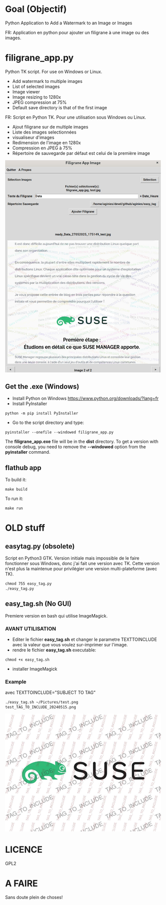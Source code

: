 # Goal (Objectif)

Python Application to Add a Watermark to an Image or Images

FR: Application en python pour ajouter un filigrane à une image ou des images.

# filigrane_app.py

Python TK script. For use on Windows or Linux.
* Add watermark to multiple images
* List of selected images
* Image viewer
* Image resizing to 1280x
* JPEG compression at 75%
* Default save directory is that of the first image


FR:
Script en Python TK. Pour une utilisation sous Windows ou Linux.
* Ajout filigrane sur de multiple images
* Liste des images selectionnées
* visualiseur d'images
* Redimension de l'image en 1280x
* Compression en JPEG à 75%
* Répertoire de sauvegarde par défaut est celui de la première image

![image](https://github.com/aginies/easy_tag/blob/555160b92cffaeda17972068ce4b4d2828de350f/filigrane_app.jpg)

## Get the .exe (Windows)

* Install Python on Windows https://www.python.org/downloads/?lang=fr
* Install PyInstaller
```
python -m pip install PyInstaller
```

* Go to the script directory and type:
```
pyinstaller --onefile --windowed filigrane_app.py
```

The **filigrane_app.exe** file will be in the **dist** directory.
To get a version with console debug, you need to remove the **--windowed** option from the **pyinstaller** command.

## flathub app

To build it:
```
make build
```

To run it:
```
make run
```

# OLD stuff

## easytag.py (obsolete)

Script en Python3 GTK. Version initiale mais impossible de le faire fonctionner sous Windows,
donc j'ai fait une version avec TK. Cette version n'est plus la maintenue pour privilégier
une version multi-plateforme (avec TK).
```
chmod 755 easy_tag.py
./easy_tag.py
```

## easy_tag.sh (No GUI)

Premiere version en bash qui utilise ImageMagick.

### AVANT UTILISATION

* Editer le fichier **easy_tag.sh** et changer le parametre TEXTTOINCLUDE avec la valeur que vous voulez sur-imprimer sur l'image.
* rendre le fichier **easy_tag.sh** executable:
```
chmod +x easy_tag.sh
```
* installer ImageMagick

### Example

avec TEXTTOINCLUDE="SUBJECT TO TAG"

```
./easy_tag.sh ~/Pictures/test.png 
test_TAG_TO_INCLUDE_20240515.png
```

![image](https://github.com/aginies/easy_tag/blob/202f6f2a8de8fd39f0d14bc8ea4232a029f3b6d9/suse_TAG_TO_INCLUDE_20240515.jpg)

# LICENCE

GPL2

# A FAIRE

Sans doute plein de choses!
